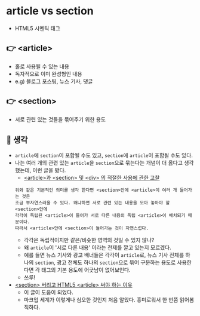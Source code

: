 # article vs section
- HTML5 시멘틱 태그

## 👉 \<article>
- 홀로 사용될 수 있는 내용
- 독자적으로 이미 완성형인 내용
- e.g) 블로그 포스팅, 뉴스 기사, 댓글

## 👉 \<section>
- 서로 관련 있는 것들을 묶어주기 위한 용도

## 💬 생각
- `article`에 `section`이 포함될 수도 있고, `section`에 `article`이 포함될 수도 있다.
- 나는 여러 개의 관련 있는 `article`을 `section`으로 묶는다는 개념이 더 옳다고 생각했는데,
  이런 글을 봤다.
  - [\<article>과 \<section> 및 \<div> 의 적절한 사용에 관한 고찰](https://developern.tistory.com/entry/how-to-article-section-div-tag)
  ```text
  위와 같은 기본적인 의미를 생각 한다면 <section>안에 <article>이 여러 개 들어가는 것은 
  조금 부자연스러울 수 있다. 왜냐하면 서로 관련 있는 내용을 모아 놓아야 할 <section>안에 
  각각이 독립된 <article>이 들어가 서로 다른 내용의 독립 <article>이 배치되기 때문이다.
  따라서 <article>안에 <section>이 들어가는 것이 자연스럽다.
  ```
  - 각각은 독립적이지만 같은/비슷한 영역의 것일 수 있지 않나? 
  - 왜 `article`이 '서로 다른 내용' 이라는 전제를 깔고 있는지 모르겠다.
  - 예를 들면 뉴스 기사와 광고 배너들은 각각이 `article`로, 
    뉴스 기사 전체를 하나의 `section`, 광고 전체도 하나의 `section`으로 묶어 구분하는 용도로
    사용한다면 각 태그의 기본 용도에 어긋남이 없어보인다.
  - 쓰루!
- [\<section> 버리고 HTML5 \<article> 써야 하는 이유](https://webactually.com/2020/03/03/%3Csection%3E%EC%9D%84-%EB%B2%84%EB%A6%AC%EA%B3%A0-HTML5-%3Carticle%3E%EC%9D%84-%EC%8D%A8%EC%95%BC-%ED%95%98%EB%8A%94-%EC%9D%B4%EC%9C%A0/)
  - 이 글이 도움이 되었다.
  - 마크업 세계가 이렇게나 심오한 것인지 처음 알았다. 흥미로워서 한 번쯤 읽어봄직하다.
